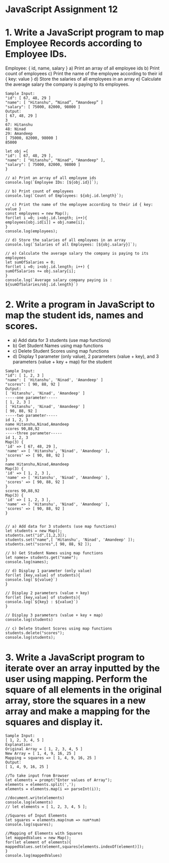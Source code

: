 # JavaScript Assignment 12
# 1. Write a JavaScript program to map Employee Records according to Employee IDs.
Employee: { id, name, salary }
a) Print an array of all employee ids
b) Print count of employees
c) Print the name of the employee according to their id { key: value }
d) Store the salaries of all employees in an array
e) Calculate the average salary the company is paying to its employees.
```
Sample Input:
"id": [ 67, 48, 29 ]
"name": [ "Hitanshu", “Ninad”, “Amandeep” ]
"salary": [ 75000, 82000, 98000 ]
Output:
[ 67, 48, 29 ]
3
67: Hitanshu
48: Ninad
29: Amandeep
[ 75000, 82000, 98000 ]
85000
```
```
let obj ={
"id": [ 67, 48, 29 ],
"name": [ "Hitanshu", "Ninad", "Amandeep" ],
"salary": [ 75000, 82000, 98000 ]
}

// a) Print an array of all employee ids
console.log(`Employee IDs: [${obj.id}]`);

// b) Print count of employees
console.log(`Count of Employees: ${obj.id.length}`);

// c) Print the name of the employee according to their id { key: value }
const employees = new Map();
for(let i =0; i<obj.id.length; i++){
employees[obj.id[i]] = obj.name[i];
}
console.log(employees);

// d) Store the salaries of all employees in an array
console.log(`Salaries of all Employees: [${obj.salary}]`);

// e) Calculate the average salary the company is paying to its employees
let sumOfSalaries = 0;
for(let i =0; i<obj.id.length; i++) {
sumOfSalaries += obj.salary[i];
}
console.log(`Average salary company paying is : 
${sumOfSalaries/obj.id.length}`)
```
# 2. Write a program in JavaScript to map the student ids, names and scores.
- a) Add data for 3 students (use map functions)
- b) Get Student Names using map functions
- c) Delete Student Scores using map functions
- d) Display 1 parameter (only value), 2 parameters (value + key), and 3 parameters (value + key + map) for the student

```
Sample Input:
"id": [ 1, 2, 3 ]
"name": [ 'Hitanshu', 'Ninad', 'Amandeep' ]
"scores": [ 90, 88, 92 ]
Output:
[ 'Hitanshu', 'Ninad', 'Amandeep' ]
-----one parameter-----
[ 1, 2, 3 ]
[ 'Hitanshu', 'Ninad', 'Amandeep' ]
[ 90, 88, 92 ]
-----two parameter-----
id 1, 2, 3
name Hitanshu,Ninad,Amandeep
scores 90,88,92
-----three parameter-----
id 1, 2, 3
Map(3) {
'id' => [ 67, 48, 29 ],
'name' => [ 'Hitanshu', 'Ninad', 'Amandeep' ],
'scores' => [ 90, 88, 92 ]
}
name Hitanshu,Ninad,Amandeep
Map(3) {
'id' => [ 1, 2, 3 ],
'name' => [ 'Hitanshu', 'Ninad', 'Amandeep' ],
'scores' => [ 90, 88, 92 ]
}
scores 90,88,92
Map(3) {
'id' => [ 1, 2, 3 ],
'name' => [ 'Hitanshu', 'Ninad', 'Amandeep' ],
'scores' => [ 90, 88, 92 ]
}

```
```

// a) Add data for 3 students (use map functions)
let students = new Map();
students.set("id",[1,2,3]);
students.set("name",[ 'Hitanshu', 'Ninad', 'Amandeep' ]);
students.set("scores",[ 90, 88, 92 ]);

// b) Get Student Names using map functions
let names= students.get("name");
console.log(names);

// d) Display 1 parameter (only value)
for(let [key,value] of students){
console.log(`${value}`)
}

// Display 2 parameters (value + key)
for(let [key,value] of students){
console.log(`${key} : ${value}`)
}

// Display 3 parameters (value + key + map)
console.log(students)

// c) Delete Student Scores using map functions
students.delete("scores");
console.log(students);
```
# 3. Write a JavaScript program to iterate over an array inputted by the user using mapping. Perform the square of all elements in the original array, store the squares in a new array and make a mapping for the squares and display it.
```
Sample Input:
[ 1, 2, 3, 4, 5 ]
Explanation:
Original Array = [ 1, 2, 3, 4, 5 ]
New Array = [ 1, 4, 9, 16, 25 ]
Mapping = squares => [ 1, 4, 9, 16, 25 ]
Output:
[ 1, 4, 9, 16, 25 ]
```
```
//To take input from Browser
let elements = prompt("Enter values of Array");
elements = elements.split(',');
elements = elements.map(i => parseInt(i));

//document.write(elements)
console.log(elements)
// let elements = [ 1, 2, 3, 4, 5 ];

//Squares of Input Elements
let squares = elements.map(num => num*num)
console.log(squares);

//Mapping of Elements with Squares
let mappedValues = new Map();
for(let element of elements){
mappedValues.set(element,squares[elements.indexOf(element)]);
}
console.log(mappedValues)

```
